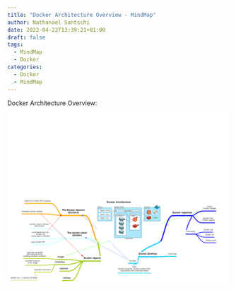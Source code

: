 ```yaml
---
title: "Docker Architecture Overview - MindMap"
author: Nathanael Santschi
date: 2022-04-22T13:39:21+01:00
draft: false
tags:
  - MindMap
  - Docker
categories:
  - Docker
  - MindMap
---
```


Docker Architecture Overview:   

![Docker Architecture Overview:](/images/DockerArchitecture.png "Preview")
